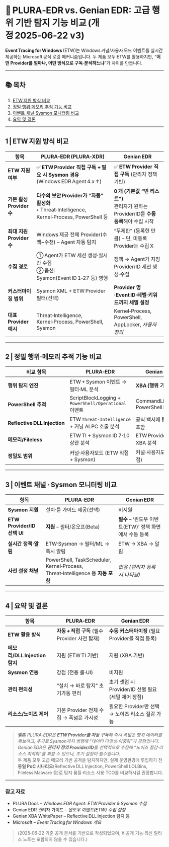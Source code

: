 # 📄 PLURA‑EDR vs. Genian EDR: 고급 행위 기반 탐지 기능 비교 (개정 2025‑06‑22 v3)

**Event Tracing for Windows** (ETW)는 Windows 커널/사용자 모드 이벤트를 실시간 제공하는 Microsoft 공식 로깅 메커니즘입니다. 두 제품 모두 ETW를 활용하지만, “**어떤 Provider를 얼마나, 어떤 방식으로 구독·분석하느냐**”가 차이를 만듭니다.

---

## 📚 목차

1. [ETW 지원 방식 비교](#1-etw-지원-방식-비교)
2. [정밀 행위·메모리 추적 기능 비교](#2-정밀-행위·메모리-추적-기능-비교)
3. [이벤트 채널·Sysmon 모니터링 비교](#3-이벤트-채널·sysmon-모니터링-비교)
4. [요약 및 결론](#4-요약-및-결론)

---

## 1 | ETW 지원 방식 비교 <a name="1-etw-지원-방식-비교"></a>

| 항목                   | **PLURA‑EDR (PLURA‑XDR)**                                                            | **Genian EDR**                                                   |
| -------------------- | ------------------------------------------------------------------------------------ | ---------------------------------------------------------------- |
| **ETW 지원 여부**        | ✅ **ETW Provider 직접 구독 + 필요 시 Sysmon 경유**<br>(Windows EDR Agent 4.x ↑)               | ✅ **ETW Provider 직접 구독** (관리자 정책 기반)                             |
| **기본 활성 Provider 수** | **다수의 보안 Provider가 “자동” 활성화**<br>‣ Threat‑Intelligence, Kernel‑Process, PowerShell 등 | **0 개 (기본값 “빈 리스트”)**<br>관리자가 원하는 Provider/ID를 **수동 등록**해야 수집 시작 |
| **최대 지원 Provider 수** | Windows 제공 전체 Provider(수백\~수천) – Agent 자동 탐지                                         | “무제한” (등록한 만큼) – 단, 미등록 Provider는 수집 X                           |
| **수집 경로**            | ① Agent가 ETW 세션 생성·실시간 수집<br>② 옵션: Sysmon(Event ID 1‑27 등) 병행                        | 정책 → Agent가 지정 Provider/ID 세션 생성·수집                              |
| **커스터마이징 범위**        | Sysmon XML + ETW Provider 필터(선택)                                                     | **Provider 명·Event ID·레벨·키워드까지 세밀 설정**                           |
| **대표 Provider 예시**   | Threat‑Intelligence, Kernel‑Process, PowerShell, Sysmon                              | Kernel‑Process, PowerShell, AppLocker, *사용자 정의*                  |

---

## 2 | 정밀 행위·메모리 추적 기능 비교 <a name="2-정밀-행위·메모리-추적-기능-비교"></a>

| 비교 항목                        | **PLURA‑EDR**                                     | **Genian EDR**                    |
| ---------------------------- | ------------------------------------------------- | --------------------------------- |
| **행위 탐지 엔진**                 | ETW + Sysmon 이벤트 → 필터·ML 분석                       | **XBA (행위 기반 엔진)**                |
| **PowerShell 추적**            | ScriptBlockLogging + `PowerShell/Operational` 이벤트 | CommandLine + PowerShell Provider |
| **Reflective DLL Injection** | ETW `Threat‑Intelligence` + 커널 ALPC 호출 분석         | 공식 백서에 탐지 대상 포함                   |
| **메모리/Fileless**             | ETW TI + Sysmon ID 7·10 상관 분석                     | ETW Provider + XBA 분석             |
| **정밀도 범위**                   | 커널·사용자모드 (ETW 직접 + Sysmon)                        | 커널·사용자모드 (직접)                     |

---

## 3 | 이벤트 채널 · Sysmon 모니터링 비교 <a name="3-이벤트-채널·sysmon-모니터링-비교"></a>

| 항목                        | **PLURA‑EDR**                                                              | **Genian EDR**                        |
| ------------------------- | -------------------------------------------------------------------------- | ------------------------------------- |
| **Sysmon 지원**             | 설치·룰 가이드 제공(선택)                                                            | 비지원                                   |
| **ETW Provider/ID 선택 UI** | **지원** – 필터/온오프(Beta)                                                      | **필수** – ‘윈도우 이벤트(ETW)’ 정책 화면에서 수동 등록 |
| **실시간 정책·알림**             | ETW·Sysmon → 필터/ML → 즉시 알림                                                 | ETW → XBA → 알림                        |
| **사전 설정 채널**              | PowerShell, TaskScheduler, Kernel‑Process, Threat‑Intelligence 등 **자동 포함** | *없음 (관리자 등록 시 나타남)*                   |

---

## 4 | 요약 및 결론 <a name="4-요약-및-결론"></a>

| 항목                       | **PLURA‑EDR**                      | **Genian EDR**                      |
| ------------------------ | ---------------------------------- | ----------------------------------- |
| **ETW 활용 방식**            | **자동 + 직접 구독** (필수 Provider 사전 탑재) | **수동 커스터마이징** (필요 Provider를 직접 등록)  |
| **메모리/DLL Injection 탐지** | 지원 (ETW TI 기반)                     | 지원 (XBA 기반)                         |
| **Sysmon 연동**            | 강점 (전용 룰·UI)                       | 비지원                                 |
| **관리 편의성**               | “설치 → 바로 탐지” 초기가동 편리               | 초기 셋업 시 Provider/ID 선별 필요(세밀 제어 장점) |
| **리소스/노이즈 제어**           | 기본 Provider 전체 수집 → 폭넓은 가시성        | 필요한 Provider만 선택 → 노이즈·리소스 절감 가능    |

> **결론**
> *PLURA‑EDR은 **ETW Provider를 자동 구독**해 즉시 폭넓은 행위 데이터를 확보하고, 추가로 Sysmon까지 병행해 “데이터 다양성·이중화”가 강점입니다.  
> Genian EDR은 **관리자 정의 Provider/ID**를 선택적으로 수집해 “노이즈 절감·리소스 최적화”를 꾀할 수 있으나, 초기 설정이 필수입니다.*  
> 두 제품 모두 고급 메모리 기반 공격을 탐지하지만, 실제 운영환경에 투입하기 전 **동일 PoC 시나리오**(Reflective DLL Injection, PowerShell LOLBins, Fileless Malware 등)로 탐지 품질·리소스 사용·TCO를 비교하시길 권장합니다.

---

### 참고 자료

* PLURA Docs – *Windows EDR Agent: ETW Provider & Sysmon 수집*
* Genian EDR 관리자 가이드 – *윈도우 이벤트(ETW) 수집 설정*
* Genian XBA WhitePaper – Reflective DLL Injection 탐지 등
* Microsoft – *Event Tracing for Windows 개요*

> (2025‑06‑22 기준 공개 문서를 기반으로 작성되었으며, 비공개 기능·최신 릴리스 노트는 포함되지 않을 수 있습니다.)
